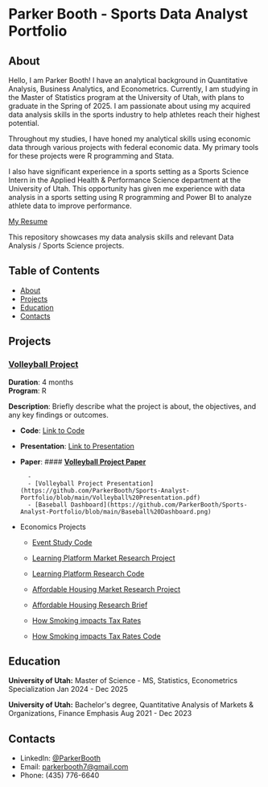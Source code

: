 # Parker Booth - Sports Data Analyst Portfolio
## About
Hello, I am Parker Booth! I have an analytical background in Quantitative Analysis, Business Analytics, and Econometrics. Currently, I am studying in the Master of Statistics program at the University of Utah, with plans to graduate in the Spring of 2025. I am passionate about using my acquired data analysis skills in the sports industry to help athletes reach their highest potential.

Throughout my studies, I have honed my analytical skills using economic data through various projects with federal economic data. My primary tools for these projects were R programming and Stata. 

I also have significant experience in a sports setting as a Sports Science Intern in the Applied Health & Performance Science department at the University of Utah. This opportunity has given me experience with data analysis in a sports setting using R programming and Power BI to analyze athlete data to improve performance.

[My Resume](https://github.com/ParkerBooth/Sports-Analyst-Portfolio/blob/main/Parker%20Booth%20Resume.pdf) 

This repository showcases my data analysis skills and relevant Data Analysis / Sports Science projects. 

## Table of Contents
- [About](https://github.com/ParkerBooth/Sports-Analyst-Portfolio/blob/main/README.md#about)
- [Projects](https://github.com/ParkerBooth/Sports-Analyst-Portfolio/blob/main/README.md#projects)
- [Education](https://github.com/ParkerBooth/Sports-Analyst-Portfolio/blob/main/README.md#education)
- [Contacts](https://github.com/ParkerBooth/Sports-Analyst-Portfolio/blob/main/README.md#contacts)

## Projects

### [Volleyball Project](https://github.com/ParkerBooth/Sports-Analyst-Portfolio/tree/main/Sports%20Science%20Projects/Volleyball%20Project)
**Duration**: 4 months  
**Program**: R

**Description**: Briefly describe what the project is about, the objectives, and any key findings or outcomes.

- **Code**: [Link to Code](Link_to_Code)
- **Presentation**: [Link to Presentation](Link_to_Presentation)
- **Paper**: #### **[Volleyball Project Paper](https://github.com/ParkerBooth/Sports-Analyst-Portfolio/blob/main/7960%20Volleyball%20Data%20Project%20-%20Booth%20(2).pdf)**

        - 
        - [Volleyball Project Presentation](https://github.com/ParkerBooth/Sports-Analyst-Portfolio/blob/main/Volleyball%20Presentation.pdf)
        - [Baseball Dashboard](https://github.com/ParkerBooth/Sports-Analyst-Portfolio/blob/main/Baseball%20Dashboard.png)
          
- Economics Projects
    - [Event Study Code](https://github.com/ParkerBooth/Sports-Analyst-Portfolio/blob/main/Event%20Study%20Code.do)
    
    - [Learning Platform Market Research Project](https://github.com/ParkerBooth/Sports-Analyst-Portfolio/blob/main/4700-%20Market%20Research%20Project%20(2).pdf)
   
    - [Learning Platform Research Code](https://github.com/ParkerBooth/Sports-Analyst-Portfolio/blob/main/project%20do%20file.do)
   
    - [Affordable Housing Market Research Project](https://github.com/ParkerBooth/Sports-Analyst-Portfolio/blob/main/Final%20Empirical%20Project%20(1).pdf)
   
    - [Affordable Housing Research Brief](https://github.com/ParkerBooth/Sports-Analyst-Portfolio/blob/main/Final%20Empirical%20Project%20(1).pdf)
   
    - [How Smoking impacts Tax Rates](https://github.com/ParkerBooth/Sports-Analyst-Portfolio/blob/main/Market%20Research%20Project%202%20(1).pdf)
   
    - [How Smoking impacts Tax Rates Code](https://github.com/ParkerBooth/Sports-Analyst-Portfolio/blob/main/ResearchProject2.do)
  




## Education

**University of Utah:**
Master of Science - MS, Statistics, Econometrics Specialization
Jan 2024 - Dec 2025

**University of Utah:**
Bachelor's degree, Quantitative Analysis of Markets & Organizations, Finance Emphasis
Aug 2021 - Dec 2023

## Contacts
- LinkedIn: [@ParkerBooth](https://www.linkedin.com/in/parker-booth-26b81b237/)
- Email: parkerbooth7@gmail.com
- Phone: (435) 776-6640
